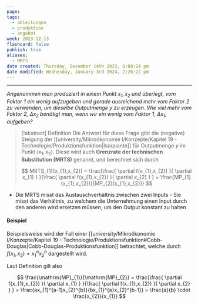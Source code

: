 ```yaml
---
page: 
tags:
  - ableitungen
  - produktion
  - angebot
week: 2023-12-13
flashcard: false
publish: true
aliases:
  - MRTS
date created: Thursday, December 14th 2023, 8:08:24 pm
date modified: Wednesday, January 3rd 2024, 2:26:22 pm
---
```

***

*Angenommen man produziert in einem Punkt $x_{1},x_{2}$ und überlegt, vom Faktor 1 ein wenig aufzugeben und gerade ausreichend mehr vom Faktor 2 zu verwenden, um dieselbe Outputmenge $y$ zu erzeugen.
Wie viel mehr vom Faktor 2, $\Delta x_{2}$ benötigt man, wenn wir ein wenig vom Faktor 1, $\Delta x_{1}$, aufgeben?*

> [!abstract] Definition 
> Die Antwort für diese Frage gibt die (negative) Steigung der [[university/Mikroökonomie I/Konzepte/Kapitel 19 - Technologie/Produktionsfunktion|Isoquante]] für Outputmenge $y$ im Punkt $(x_{1},x_{2})$. Diese wird auch **Grenzrate der technischen Substitution (MRTS)** genannt, und berechnet sich durch
>
> $$
> MRTS_{1}(x_{1},x_{2}) = \frac{\frac{ \partial f(x_{1},x_{2}) }{ \partial x_{1} } }{\frac{ \partial f(x_{1},x_{2}) }{ \partial x_{2} } } = \frac{MP_{1}(x_{1},x_{2})}{MP_{2}(x_{1},x_{2})}
> $$

- Die MRTS misst das Austauschverhältnis zwischen zwei Inputs - Sie misst das Verhältnis, zu welchem die Unternehmung einen Input durch den anderen wird ersetzen müssen, um den Output konstant zu halten

#### Beispiel

Beispielsweise wird der Fall einer [[university/Mikroökonomie I/Konzepte/Kapitel 19 - Technologie/Produktionsfunktion#Cobb-Douglas|Cobb-Douglas-Produktionsfunktion]] betrachtet, welche durch $f(x_{1},x_{2}) = x_{1}^{a}x_{2}^{b}$ dargestellt wird.

Laut Definition gilt also

$$
\frac{\mathrm{MP}_{1}}{\mathrm{MP}_{2}} = \frac{\frac{ \partial f(x_{1},x_{2}) }{ \partial x_{1} } }{\frac{ \partial f(x_{1},x_{2}) }{ \partial x_{2} } } = \frac{ax_{1}^{a-1}x_{2}^{b}}{bx_{1}^{a}x_{2}^{b-1}} = \frac{a}{b} \cdot \frac{x_{2}}{x_{1}}
$$

